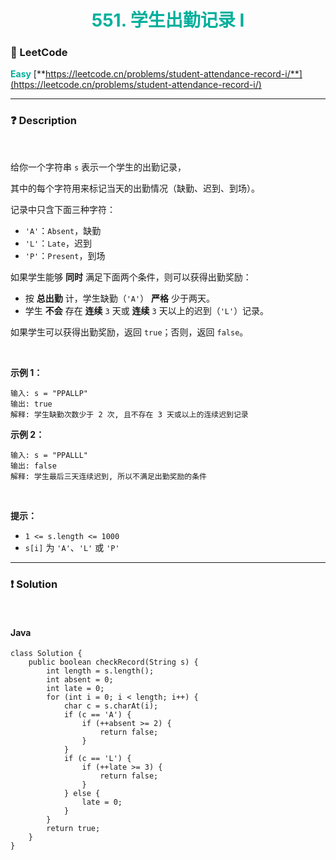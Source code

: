 <h1 style="text-align: center;"> <span style="color: #00AF9B;">551. 学生出勤记录 I</span> </h1>

### 🚀 LeetCode

<base target="_blank">

<span style="color: #00AF9B;">**Easy**</span> [**https://leetcode.cn/problems/student-attendance-record-i/**](https://leetcode.cn/problems/student-attendance-record-i/)

---

### ❓ Description

<br/>

给你一个字符串 `s` 表示一个学生的出勤记录，

其中的每个字符用来标记当天的出勤情况（缺勤、迟到、到场）。

记录中只含下面三种字符：

* `'A'`：`Absent`，缺勤
* `'L'`：`Late`，迟到
* `'P'`：`Present`，到场

如果学生能够 **同时** 满足下面两个条件，则可以获得出勤奖励：

* 按 **总出勤** 计，学生缺勤（`'A'`） **严格** 少于两天。
* 学生 **不会** 存在 **连续** `3` 天或 **连续** `3` 天以上的迟到（`'L'`）记录。

如果学生可以获得出勤奖励，返回 `true`；否则，返回 `false`。

<br/>

**示例 1：**

```
输入: s = "PPALLP"
输出: true
解释: 学生缺勤次数少于 2 次, 且不存在 3 天或以上的连续迟到记录
```

**示例 2：**

```
输入: s = "PPALLL"
输出: false
解释: 学生最后三天连续迟到, 所以不满足出勤奖励的条件
```

<br/>

**提示：**

* `1 <= s.length <= 1000`
* `s[i]` 为 `'A'`、`'L'` 或 `'P'`

---

### ❗ Solution

<br/>

#### Java

```
class Solution {
    public boolean checkRecord(String s) {
        int length = s.length();
        int absent = 0;
        int late = 0;
        for (int i = 0; i < length; i++) {
            char c = s.charAt(i);
            if (c == 'A') {
                if (++absent >= 2) {
                    return false;
                }
            }
            if (c == 'L') {
                if (++late >= 3) {
                    return false;
                }
            } else {
                late = 0;
            }
        }
        return true;
    }
}
```
